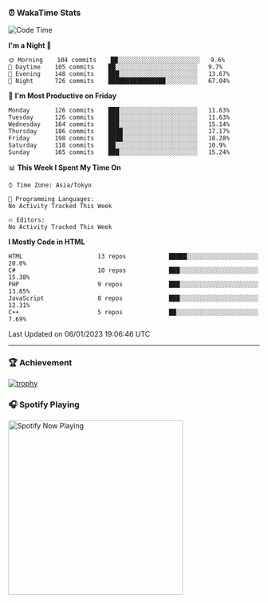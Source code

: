### ⏰ WakaTime Stats


<!--START_SECTION:waka-->
![Code Time](http://img.shields.io/badge/Code%20Time-506%20hrs%203%20mins-blue)

**I'm a Night 🦉** 

```text
🌞 Morning    104 commits    ██░░░░░░░░░░░░░░░░░░░░░░░   9.6% 
🌆 Daytime    105 commits    ██░░░░░░░░░░░░░░░░░░░░░░░   9.7% 
🌃 Evening    148 commits    ███░░░░░░░░░░░░░░░░░░░░░░   13.67% 
🌙 Night      726 commits    ████████████████░░░░░░░░░   67.04%

```
📅 **I'm Most Productive on Friday** 

```text
Monday       126 commits    ███░░░░░░░░░░░░░░░░░░░░░░   11.63% 
Tuesday      126 commits    ███░░░░░░░░░░░░░░░░░░░░░░   11.63% 
Wednesday    164 commits    ███░░░░░░░░░░░░░░░░░░░░░░   15.14% 
Thursday     186 commits    ████░░░░░░░░░░░░░░░░░░░░░   17.17% 
Friday       198 commits    ████░░░░░░░░░░░░░░░░░░░░░   18.28% 
Saturday     118 commits    ██░░░░░░░░░░░░░░░░░░░░░░░   10.9% 
Sunday       165 commits    ███░░░░░░░░░░░░░░░░░░░░░░   15.24%

```


📊 **This Week I Spent My Time On** 

```text
⌚︎ Time Zone: Asia/Tokyo

💬 Programming Languages: 
No Activity Tracked This Week

🔥 Editors: 
No Activity Tracked This Week

```

**I Mostly Code in HTML** 

```text
HTML                     13 repos            █████░░░░░░░░░░░░░░░░░░░░   20.0% 
C#                       10 repos            ███░░░░░░░░░░░░░░░░░░░░░░   15.38% 
PHP                      9 repos             ███░░░░░░░░░░░░░░░░░░░░░░   13.85% 
JavaScript               8 repos             ███░░░░░░░░░░░░░░░░░░░░░░   12.31% 
C++                      5 repos             ██░░░░░░░░░░░░░░░░░░░░░░░   7.69%

```



 Last Updated on 06/01/2023 19:06:46 UTC
<!--END_SECTION:waka-->

---

### 🏆 Achievement

[![trophy](https://github-profile-trophy.vercel.app/?username=Slime-hatena&theme=flat&no-bg=true&no-frame=true&column=8)](https://github.com/ryo-ma/github-profile-trophy)

### 🎧 Spotify Playing

[<img src="https://spotify-now-playing-slime-hatena.vercel.app/api/spotify-playing" alt="Spotify Now Playing" width="350" />](https://open.spotify.com/user/slime_hatena)

<!--
**Slime-hatena/Slime-hatena** is a ✨ _special_ ✨ repository because its `README.md` (this file) appears on your GitHub profile.

Here are some ideas to get you started:

- 🔭 I’m currently working on ...
- 🌱 I’m currently learning ...
- 👯 I’m looking to collaborate on ...
- 🤔 I’m looking for help with ...
- 💬 Ask me about ...
- 📫 How to reach me: ...
- 😄 Pronouns: ...
- ⚡ Fun fact: ...
-->
